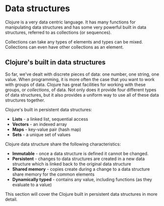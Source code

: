 # Data structures

  Clojure is a very data centric language.  It has many functions for manipulating data structures and has some very powerful built in data structures, referred to as collections (or sequences).
  
  Collections can take any types of elements and types can be mixed.  Collections can even have other collections as an element.

## Clojure's built in data structures

So far, we've dealt with discrete pieces of data: one number, one string, one value. When programming, it is more often the case that you want to work with groups of data. Clojure has great facilities for working with these groups, or _collections_, of data. Not only does it provide four different types of data structures, but it also provides a uniform way to use all of these data structures together.

Clojure's built in persistent data structures:

* **Lists** - a linked list, sequential access
* **Vectors** - an indexed array
* **Maps** - key-value pair (hash map)
* **Sets** - a unique set of values

Clojure data structure share the following characteristics:

* **Immutable** - once a data structure is defined it cannot be changed.
* **Persistent** - changes to data structures are created in a new data structure which is linked back to the original data structure 
* **Shared memory** - copies create during a change to a data structure share memory for the common elements
* **Dynamically typed** - contains any value, including functions (as they evaluate to a value) 

This section will cover the Clojure built in persistent data structures in more detail.
